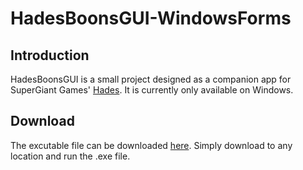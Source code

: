 # HadesBoonsGUI-WindowsForms

## Introduction

HadesBoonsGUI is a small project designed as a companion app for SuperGiant Games' [Hades](https://www.supergiantgames.com/games/hades). It is currently only available on Windows.



## Download 

The excutable file can be downloaded [here](https://github.com/RyanLeRoux/HadesBoonsGUI-WindowsForms/releases/tag/C%23). Simply download to any location and run the .exe file.
